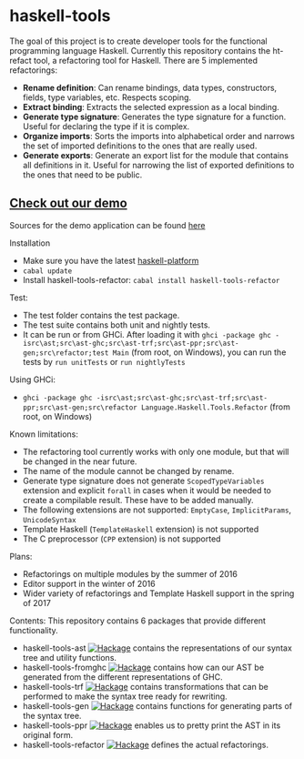 # haskell-tools

The goal of this project is to create developer tools for the functional programming language Haskell. Currently this repository contains the ht-refact tool, a refactoring tool for Haskell. There are 5 implemented refactorings: 
  - **Rename definition**: Can rename bindings, data types, constructors, fields, type variables, etc. Respects scoping.
  - **Extract binding**: Extracts the selected expression as a local binding.
  - **Generate type signature**: Generates the type signature for a function. Useful for declaring the type if it is complex.
  - **Organize imports**: Sorts the imports into alphabetical order and narrows the set of imported definitions to the ones that are really used.
  - **Generate exports**: Generate an export list for the module that contains all definitions in it. Useful for narrowing the list of exported definitions to the ones that need to be public.

## [Check out our demo](http://haskelltools.org)

Sources for the demo application can be found [here](https://github.com/kelemzol/haskell-tools-demo)

Installation
  - Make sure you have the latest [haskell-platform](https://www.haskell.org/platform/)
  - `cabal update`
  - Install haskell-tools-refactor: `cabal install haskell-tools-refactor`

Test:
  - The test folder contains the test package.
  - The test suite contains both unit and nightly tests.
  - It can be run or from GHCi. After loading it with `ghci -package ghc -isrc\ast;src\ast-ghc;src\ast-trf;src\ast-ppr;src\ast-gen;src\refactor;test Main` (from root, on Windows), you can run the tests by `run unitTests` or `run nightlyTests`

Using GHCi:
  - `ghci -package ghc -isrc\ast;src\ast-ghc;src\ast-trf;src\ast-ppr;src\ast-gen;src\refactor Language.Haskell.Tools.Refactor` (from root, on Windows)

Known limitations:
  - The refactoring tool currently works with only one module, but that will be changed in the near future.
  - The name of the module cannot be changed by rename.
  - Generate type signature does not generate `ScopedTypeVariables` extension and explicit `forall` in cases when it would be needed to create a compilable result. These have to be added manually.
  - The following extensions are not supported: `EmptyCase`, `ImplicitParams`, `UnicodeSyntax`
  - Template Haskell (`TemplateHaskell` extension) is not supported
  - The C preprocessor (`CPP` extension) is not supported

Plans: 
  - Refactorings on multiple modules by the summer of 2016
  - Editor support in the winter of 2016
  - Wider variety of refactorings and Template Haskell support in the spring of 2017

Contents: This repository contains 6 packages that provide different functionality.
  - haskell-tools-ast [![Hackage](https://img.shields.io/hackage/v/haskell-tools-ast.svg?maxAge=2592000)]() contains the representations of our syntax tree and utility functions.
  - haskell-tools-fromghc [![Hackage](https://img.shields.io/hackage/v/haskell-tools-fromghc.svg?maxAge=2592000)]() contains how can our AST be generated from the different representations of GHC.
  - haskell-tools-trf [![Hackage](https://img.shields.io/hackage/v/haskell-tools-trf.svg?maxAge=2592000)]() contains transformations that can be performed to make the syntax tree ready for rewriting.
  - haskell-tools-gen [![Hackage](https://img.shields.io/hackage/v/haskell-tools-gen.svg?maxAge=2592000)]() contains functions for generating parts of the syntax tree.
  - haskell-tools-ppr [![Hackage](https://img.shields.io/hackage/v/haskell-tools-ppr.svg?maxAge=2592000)]() enables us to pretty print the AST in its original form.
  - haskell-tools-refactor [![Hackage](https://img.shields.io/hackage/v/haskell-tools-refactor.svg?maxAge=2592000)]() defines the actual refactorings.
